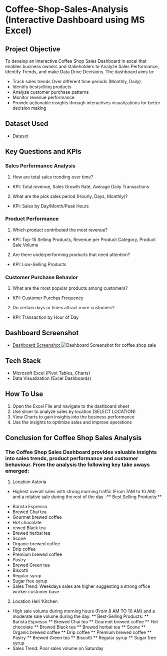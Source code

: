 # Coffee-Shop-Sales-Analysis (Interactive Dashboard using MS Excel)
## Project Objective
To develop an interactive Coffee Shop Sales Dashboard in excel that enables business owners and stakeholders to Analyze Sales Performance, Identify Trends, and make Data Drive Decisions. The dashboard aims to:
* Track sales trends Over different time periods (Monthly, Daily)
* Identify bestselling products
* Analyze customer purchase patterns
* Monitor revenue performance
* Provide actionable insights through interactives visualizations for better decision making

## Dataset Used
- <a href = "https://github.com/MuguroNgugi/Data-Analysis-Dashboard/blob/main/Coffee%20Shop%20Sales.xlsx"> Dataset </a>

## Key Questions and KPIs
### Sales Performance Analysis
1. How are total sales trending over time? 
* KPI: Total revenue, Sales Growth Rate, Average Daily Transactions 
2. What are the pick sales period (Hourly, Days, Monthly)?
* KPI: Sales by Day/Month/Peak Hours

### Product Performance
1. Which product contributed the most revenue?
* KPI: Top-15 Selling Products, Revenue per Product Category, Product Sale Volume
2. Are there underperforming products that need attention?
* KPI: Low-Selling Products

### Customer Purchase Behavior
1. What are the most popular products among customers?
* KPI: Customer Purchas Frequency
2. Do certain days or times attract more customers?
* KPI: Transaction by Hour of Day

## Dashboard Screenshot
- <a href = "https://github.com/MuguroNgugi/Data-Analysis-Dashboard/blob/main/Dashboard%20Screenshot%20for%20coffee%20shop%20sale.png"> Dashboard Screenshot </a>
![Dashboard Screenshot for coffee shop sale](https://github.com/user-attachments/assets/1544c92c-c451-47f1-83a7-3716f4a5b451)


## Tech Stack
* Microsoft Excel (Pivot Tables, Charts)
* Data Visualization (Excel Dashboards)

## How To Use
1. Open the Excel File and navigate to the dashboard sheet
2. Use slicer to analyze sales by location (SELECT LOCATION)
3. View Charts to gain insights into the business performance
4. Use the insights to optimize sales and improve operations

## Conclusion for Coffee Shop Sales Analysis
### The Coffee Shop Sales Dashboard provides valuable insights into sales trends, product performance and customer behaviour. From the analysis the following key take aways emerged:
1. Location Astoria
* Highest overall sales with strong morning traffic (From 7AM to 10 AM) and a relative sale during the rest of the day
-** Best Selling Products:** 
- Barista Espresso
- Brewed Chai tea
- Gourmet brewed coffee
- Hot chocolate
- rewed Black tea
- Brewed herbal tea
- Scone
- Organic brewed coffee
- Drip coffee
- Premium brewed coffee
- Pastry
- Brewed Green tea
- Biscotti
- Regular syrup
- Sugar free syrup
- Sales Trend: Weekdays sales are higher suggesting a strong office worker customer base

2. Location Hell ‘Kitchen
* High sale volume during morning hours (From 8 AM TO 10 AM) and a moderate sale volume during the day.
** Best-Selling Products: 
** Barista Espresso
** Brewed Chai tea
** Gourmet brewed coffee
** Hot chocolate
** Brewed Black tea
** Brewed herbal tea
** Scone
** Organic brewed coffee
** Drip coffee
** Premium brewed coffee
** Pastry
** Brewed Green tea
** Biscotti
** Regular syrup
** Sugar free syrup
* Sales Trend: Poor sales volume on Saturday








